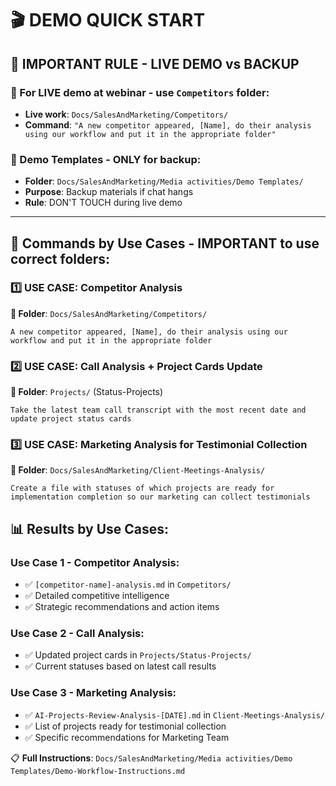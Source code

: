 # 🎬 DEMO QUICK START

## 🚨 **IMPORTANT RULE - LIVE DEMO vs BACKUP**

### **📁 For LIVE demo at webinar - use `Competitors` folder**:
- **Live work**: `Docs/SalesAndMarketing/Competitors/` 
- **Command**: `"A new competitor appeared, [Name], do their analysis using our workflow and put it in the appropriate folder"`

### **📁 Demo Templates - ONLY for backup**:
- **Folder**: `Docs/SalesAndMarketing/Media activities/Demo Templates/`
- **Purpose**: Backup materials if chat hangs
- **Rule**: DON'T TOUCH during live demo

---

## 🎯 **Commands by Use Cases - IMPORTANT to use correct folders:**

### 1️⃣ **USE CASE: Competitor Analysis**
**📁 Folder**: `Docs/SalesAndMarketing/Competitors/`
```
A new competitor appeared, [Name], do their analysis using our workflow and put it in the appropriate folder
```

### 2️⃣ **USE CASE: Call Analysis + Project Cards Update**
**📁 Folder**: `Projects/` (Status-Projects)
```
Take the latest team call transcript with the most recent date and update project status cards
```

### 3️⃣ **USE CASE: Marketing Analysis for Testimonial Collection**
**📁 Folder**: `Docs/SalesAndMarketing/Client-Meetings-Analysis/`
```
Create a file with statuses of which projects are ready for implementation completion so our marketing can collect testimonials
```

## 📊 **Results by Use Cases:**

### **Use Case 1 - Competitor Analysis**:
- ✅ `[competitor-name]-analysis.md` in `Competitors/`
- ✅ Detailed competitive intelligence
- ✅ Strategic recommendations and action items

### **Use Case 2 - Call Analysis**:
- ✅ Updated project cards in `Projects/Status-Projects/`
- ✅ Current statuses based on latest call results

### **Use Case 3 - Marketing Analysis**:
- ✅ `AI-Projects-Review-Analysis-[DATE].md` in `Client-Meetings-Analysis/`
- ✅ List of projects ready for testimonial collection
- ✅ Specific recommendations for Marketing Team

📋 **Full Instructions**: `Docs/SalesAndMarketing/Media activities/Demo Templates/Demo-Workflow-Instructions.md`
